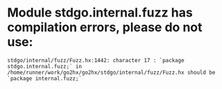 # Module stdgo.internal.fuzz has compilation errors, please do not use:
```
stdgo/internal/fuzz/Fuzz.hx:1442: character 17 : `package stdgo.internal.fuzz;` in /home/runner/work/go2hx/go2hx/stdgo/internal/fuzz/Fuzz.hx should be `package internal.fuzz;`

```

